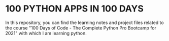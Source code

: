 # 100 PYTHON APPS IN 100 DAYS

In this repository, you can find the learning notes and  project files related to the course "100 Days of Code - The Complete Python Pro Bootcamp for 2021" with which I am learning python. 


